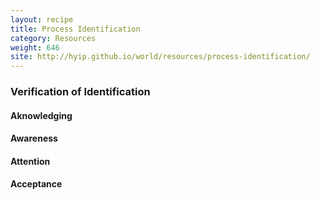 ```yaml
---
layout: recipe
title: Process Identification
category: Resources
weight: 646
site: http://hyip.github.io/world/resources/process-identification/
---
```


### Verification of Identification

#### Aknowledging  

#### Awareness

#### Attention

#### Acceptance

